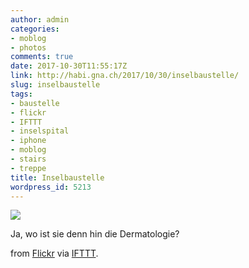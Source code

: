 ```yaml
---
author: admin
categories:
- moblog
- photos
comments: true
date: 2017-10-30T11:55:17Z
link: http://habi.gna.ch/2017/10/30/inselbaustelle/
slug: inselbaustelle
tags:
- baustelle
- flickr
- IFTTT
- inselspital
- iphone
- moblog
- stairs
- treppe
title: Inselbaustelle
wordpress_id: 5213
---
```


![](http://ift.tt/2yW53uS)  

Ja, wo ist sie denn hin die Dermatologie?  

from [Flickr](http://ift.tt/2gU40of) via [IFTTT](http://ift.tt/1c4nCfM).
